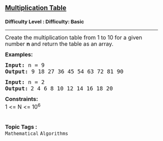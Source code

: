 <h2><a href="https://www.geeksforgeeks.org/problems/print-table0303/1&selectedLang=python3?itm_source=geeksforgeeks&itm_medium=article&itm_campaign=practice_card">Multiplication Table</a></h2><h3>Difficulty Level : Difficulty: Basic</h3><hr><div class="problems_problem_content__Xm_eO"><p><span style="font-size: 18px;">Create the multiplication table&nbsp;</span><span style="font-size: 18px;">from 1 to 10 </span><span style="font-size: 18px;">for a given number </span><strong style="font-size: 18px;">n </strong><span style="font-size: 18px;">and return the table as an array.</span></p>
<p><strong><span style="font-size: 18px;">Examples:</span></strong></p>
<pre><strong><span style="font-size: 18px;">Input: </span></strong><span style="font-size: 18px;">n = 9<br></span><strong><span style="font-size: 18px;">Output: </span></strong><span style="font-size: 18px;">9 18 27 36 45 54 63 72 81 90</span></pre>
<pre><strong><span style="font-size: 18px;">Input: </span></strong><span style="font-size: 18px;">n = 2</span>
<strong><span style="font-size: 18px;">Output:</span> </strong><span style="font-size: 18px;">2 4 6 8 10 12 14 16 18 20</span><span style="font-size: 18px;"><br></span></pre>
<p><span style="font-size: 18px;"><strong>Constraints:&nbsp;</strong><br>1 &lt;= N &lt;= 10<sup>6</sup></span></p></div><br><p><span style=font-size:18px><strong>Topic Tags : </strong><br><code>Mathematical</code>&nbsp;<code>Algorithms</code>&nbsp;